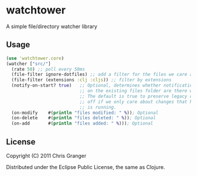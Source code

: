 # watchtower

A simple file/directory watcher library

## Usage

```clojure
(use 'watchtower.core)
(watcher ["src/"]
  (rate 50) ;; poll every 50ms
  (file-filter ignore-dotfiles) ;; add a filter for the files we care about
  (file-filter (extensions :clj :cljs)) ;; filter by extensions
  (notify-on-start? true)   ;; Optional, determines whether notifications are made  
                            ;; on the existing files folder are there when the watcher loads.
                            ;; The default is true to preserve legacy code, but can be turned
                            ;; off if we only care about changes that happen when watchtower 
                            ;; is running.
  (on-modify    #(println "files modified: " %)); Optional
  (on-delete    #(println "files deleted: " %)); Optional
  (on-add       #(println "files added: " %))); Optional
```

## License

Copyright (C) 2011 Chris Granger

Distributed under the Eclipse Public License, the same as Clojure.
